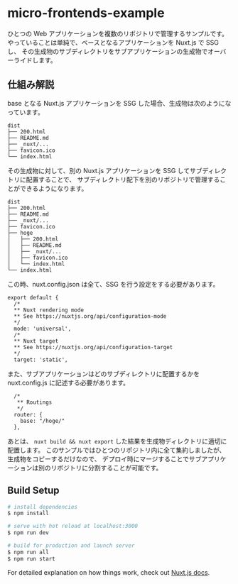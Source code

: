 # micro-frontends-example

ひとつの Web アプリケーションを複数のリポジトリで管理するサンプルです。
やっていることは単純で、ベースとなるアプリケーションを Nuxt.js で SSG し、
その生成物のサブディレクトリをサブアプリケーションの生成物でオーバーライドします。

## 仕組み解説

base となる Nuxt.js アプリケーションを SSG した場合、生成物は次のようになっています。

```
dist
├── 200.html
├── README.md
├── _nuxt/...
├── favicon.ico
└── index.html
```

その生成物に対して、別の Nuxt.js アプリケーションを SSG してサブディレクトリに配置することで、
サブディレクトリ配下を別のリポジトリで管理することができるようになります。

```
dist
├── 200.html
├── README.md
├── _nuxt/...
├── favicon.ico
├── hoge
│   ├── 200.html
│   ├── README.md
│   ├── _nuxt/...
│   ├── favicon.ico
│   └── index.html
└── index.html
```

この時、nuxt.config.json は全て、SSG を行う設定をする必要があります。

```
export default {
  /*
  ** Nuxt rendering mode
  ** See https://nuxtjs.org/api/configuration-mode
  */
  mode: 'universal',
  /*
  ** Nuxt target
  ** See https://nuxtjs.org/api/configuration-target
  */
  target: 'static',

```

また、サブアプリケーションはどのサブディレクトリに配置するかを nuxt.config.js に記述する必要があります。

```
  /*
   ** Routings
   */
  router: {
    base: "/hoge/"
  },
```

あとは、 `nuxt build && nuxt export` した結果を生成物ディレクトリに適切に配置します。
このサンプルではひとつのリポジトリ内に全て集約しましたが、生成物をコピーするだけなので、
デプロイ時にマージすることでサブアプリケーションは別のリポジトリに分割することが可能です。

## Build Setup

```bash
# install dependencies
$ npm install

# serve with hot reload at localhost:3000
$ npm run dev

# build for production and launch server
$ npm run all
$ npm run start
```

For detailed explanation on how things work, check out [Nuxt.js docs](https://nuxtjs.org).
